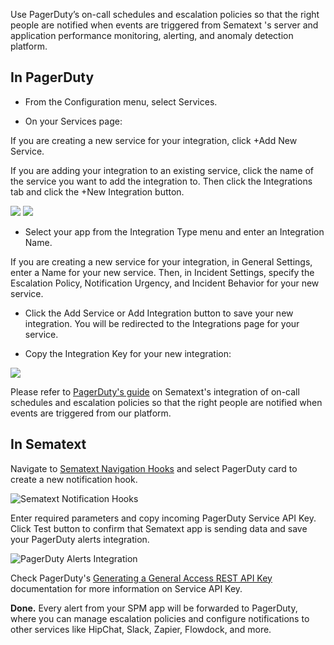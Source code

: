 Use PagerDuty’s on-call schedules and escalation policies so that the right people are notified when events are triggered from Sematext 's server and application performance monitoring, alerting, and anomaly detection platform.

## **In PagerDuty**

- From the Configuration menu, select Services.

- On your Services page:

If you are creating a new service for your integration, click +Add New Service.

If you are adding your integration to an existing service, click the name of the service you want to add the integration to. Then click the Integrations tab and click the +New Integration button.

<img src="https://iqm7l1pa7bn3d42rc278rat5-wpengine.netdna-ssl.com/wp-content/uploads/integration-guide-assets/RS-Add-New-Service.jpg">

<img src="https://iqm7l1pa7bn3d42rc278rat5-wpengine.netdna-ssl.com/wp-content/uploads/integration-guide-assets/RS-Add-Integration-Existing-Service.jpg">

- Select your app from the Integration Type menu and enter an Integration Name.

If you are creating a new service for your integration, in General Settings, enter a Name for your new service. Then, in Incident Settings, specify the Escalation Policy, Notification Urgency, and Incident Behavior for your new service.

- Click the Add Service or Add Integration button to save your new integration. You will be redirected to the Integrations page for your service.

- Copy the Integration Key for your new integration:

<img src="https://iqm7l1pa7bn3d42rc278rat5-wpengine.netdna-ssl.com/wp-content/uploads/integration-guide-assets/RS_Updates__API_Services-1024x146.png">

Please refer to [PagerDuty's guide](https://www.pagerduty.com/docs/guides/sematext-spm-integration-guide/) on Sematext's integration of on-call schedules and escalation policies so that the right people are notified when events are triggered from our platform.

## **In Sematext**

Navigate to [Sematext Navigation Hooks](https://apps.sematext.com/ui/webhook-create) and select PagerDuty card to create a new notification hook.

![Sematext Notification Hooks](https://sematext.com/docs/images/integrations/sematext-notification-hooks.png  "Sematext Notification Hook")

Enter required parameters and copy incoming PagerDuty Service API Key. Click Test button to confirm that Sematext app is sending data and save your PagerDuty alerts integration.

![PagerDuty Alerts Integration](https://sematext.com/docs/images/integrations/pagerduty-integration-webhook.png  "Create PagerDuty Integration")

Check PagerDuty's [Generating a General Access REST API Key](https://support.pagerduty.com/docs/using-the-api#section-generating-an-api-key) documentation for more information on Service API Key.

**Done.** Every alert from your SPM app will be forwarded to PagerDuty,
where you can manage escalation policies and configure notifications to
other services like HipChat, Slack, Zapier, Flowdock, and more.
